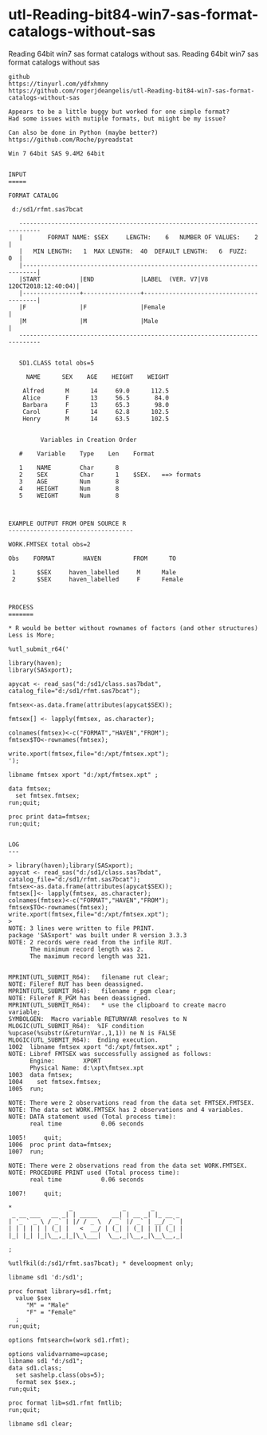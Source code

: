 # utl-Reading-bit84-win7-sas-format-catalogs-without-sas
Reading 64bit win7 sas format catalogs without sas.
    Reading 64bit win7 sas format catalogs without sas                                                                                  
                                                                                                                                        
    github                                                                                                                              
    https://tinyurl.com/ydfxhmny                                                                                                        
    https://github.com/rogerjdeangelis/utl-Reading-bit84-win7-sas-format-catalogs-without-sas                                           
                                                                                                                                        
    Appears to be a little buggy but worked for one simple format?                                                                      
    Had some issues with mutiple formats, but miight be my issue?                                                                       
                                                                                                                                        
    Can also be done in Python (maybe better?)                                                                                          
    https://github.com/Roche/pyreadstat                                                                                                 
                                                                                                                                        
    Win 7 64bit SAS 9.4M2 64bit                                                                                                         
                                                                                                                                        
                                                                                                                                        
    INPUT                                                                                                                               
    =====                                                                                                                               
                                                                                                                                        
    FORMAT CATALOG                                                                                                                      
                                                                                                                                        
     d:/sd1/rfmt.sas7bcat                                                                                                               
                                                                                                                                        
       ----------------------------------------------------------------------------                                                     
       |       FORMAT NAME: $SEX     LENGTH:    6   NUMBER OF VALUES:    2        |                                                     
       |   MIN LENGTH:   1  MAX LENGTH:  40  DEFAULT LENGTH:   6  FUZZ:        0  |                                                     
       |--------------------------------------------------------------------------|                                                     
       |START           |END             |LABEL  (VER. V7|V8   12OCT2018:12:40:04)|                                                     
       |----------------+----------------+----------------------------------------|                                                     
       |F               |F               |Female                                  |                                                     
       |M               |M               |Male                                    |                                                     
       ----------------------------------------------------------------------------                                                     
                                                                                                                                        
                                                                                                                                        
       SD1.CLASS total obs=5                                                                                                            
                                                                                                                                        
         NAME      SEX    AGE    HEIGHT    WEIGHT                                                                                       
                                                                                                                                        
        Alfred      M      14     69.0      112.5                                                                                       
        Alice       F      13     56.5       84.0                                                                                       
        Barbara     F      13     65.3       98.0                                                                                       
        Carol       F      14     62.8      102.5                                                                                       
        Henry       M      14     63.5      102.5                                                                                       
                                                                                                                                        
                                                                                                                                        
             Variables in Creation Order                                                                                                
                                                                                                                                        
       #    Variable    Type    Len    Format                                                                                           
                                                                                                                                        
       1    NAME        Char      8                                                                                                     
       2    SEX         Char      1    $SEX.   ==> formats                                                                              
       3    AGE         Num       8                                                                                                     
       4    HEIGHT      Num       8                                                                                                     
       5    WEIGHT      Num       8                                                                                                     
                                                                                                                                        
                                                                                                                                        
                                                                                                                                        
    EXAMPLE OUTPUT FROM OPEN SOURCE R                                                                                                   
    -----------------------------------                                                                                                 
                                                                                                                                        
    WORK.FMTSEX total obs=2                                                                                                             
                                                                                                                                        
    Obs    FORMAT        HAVEN         FROM      TO                                                                                     
                                                                                                                                        
     1      $SEX     haven_labelled     M      Male                                                                                     
     2      $SEX     haven_labelled     F      Female                                                                                   
                                                                                                                                        
                                                                                                                                        
                                                                                                                                        
    PROCESS                                                                                                                             
    =======                                                                                                                             
                                                                                                                                        
    * R would be better without rownames of factors (and other structures)                                                              
    Less is More;                                                                                                                       
                                                                                                                                        
    %utl_submit_r64('                                                                                                                   
                                                                                                                                        
    library(haven);                                                                                                                     
    library(SASxport);                                                                                                                  
                                                                                                                                        
    apycat <- read_sas("d:/sd1/class.sas7bdat", catalog_file="d:/sd1/rfmt.sas7bcat");                                                   
                                                                                                                                        
    fmtsex<-as.data.frame(attributes(apycat$SEX));                                                                                      
                                                                                                                                        
    fmtsex[] <- lapply(fmtsex, as.character);                                                                                           
                                                                                                                                        
    colnames(fmtsex)<-c("FORMAT","HAVEN","FROM");                                                                                       
    fmtsex$TO<-rownames(fmtsex);                                                                                                        
                                                                                                                                        
    write.xport(fmtsex,file="d:/xpt/fmtsex.xpt");                                                                                       
    ');                                                                                                                                 
                                                                                                                                        
    libname fmtsex xport "d:/xpt/fmtsex.xpt" ;                                                                                          
                                                                                                                                        
    data fmtsex;                                                                                                                        
      set fmtsex.fmtsex;                                                                                                                
    run;quit;                                                                                                                           
                                                                                                                                        
    proc print data=fmtsex;                                                                                                             
    run;quit;                                                                                                                           
                                                                                                                                        
                                                                                                                                        
    LOG                                                                                                                                 
    ---                                                                                                                                 
                                                                                                                                        
    > library(haven);library(SASxport);                                                                                                 
    apycat <- read_sas("d:/sd1/class.sas7bdat", catalog_file="d:/sd1/rfmt.sas7bcat");                                                   
    fmtsex<-as.data.frame(attributes(apycat$SEX));                                                                                      
    fmtsex[]<- lapply(fmtsex, as.character);                                                                                            
    colnames(fmtsex)<-c("FORMAT","HAVEN","FROM");                                                                                       
    fmtsex$TO<-rownames(fmtsex);                                                                                                        
    write.xport(fmtsex,file="d:/xpt/fmtsex.xpt");                                                                                       
    >                                                                                                                                   
    NOTE: 3 lines were written to file PRINT.                                                                                           
    package 'SASxport' was built under R version 3.3.3                                                                                  
    NOTE: 2 records were read from the infile RUT.                                                                                      
          The minimum record length was 2.                                                                                              
          The maximum record length was 321.                                                                                            
                                                                                                                                        
                                                                                                                                        
    MPRINT(UTL_SUBMIT_R64):   filename rut clear;                                                                                       
    NOTE: Fileref RUT has been deassigned.                                                                                              
    MPRINT(UTL_SUBMIT_R64):   filename r_pgm clear;                                                                                     
    NOTE: Fileref R_PGM has been deassigned.                                                                                            
    MPRINT(UTL_SUBMIT_R64):   * use the clipboard to create macro variable;                                                             
    SYMBOLGEN:  Macro variable RETURNVAR resolves to N                                                                                  
    MLOGIC(UTL_SUBMIT_R64):  %IF condition %upcase(%substr(&returnVar.,1,1)) ne N is FALSE                                              
    MLOGIC(UTL_SUBMIT_R64):  Ending execution.                                                                                          
    1002  libname fmtsex xport "d:/xpt/fmtsex.xpt" ;                                                                                    
    NOTE: Libref FMTSEX was successfully assigned as follows:                                                                           
          Engine:        XPORT                                                                                                          
          Physical Name: d:\xpt\fmtsex.xpt                                                                                              
    1003  data fmtsex;                                                                                                                  
    1004    set fmtsex.fmtsex;                                                                                                          
    1005  run;                                                                                                                          
                                                                                                                                        
    NOTE: There were 2 observations read from the data set FMTSEX.FMTSEX.                                                               
    NOTE: The data set WORK.FMTSEX has 2 observations and 4 variables.                                                                  
    NOTE: DATA statement used (Total process time):                                                                                     
          real time           0.06 seconds                                                                                              
                                                                                                                                        
    1005!     quit;                                                                                                                     
    1006  proc print data=fmtsex;                                                                                                       
    1007  run;                                                                                                                          
                                                                                                                                        
    NOTE: There were 2 observations read from the data set WORK.FMTSEX.                                                                 
    NOTE: PROCEDURE PRINT used (Total process time):                                                                                    
          real time           0.06 seconds                                                                                              
                                                                                                                                        
    1007!     quit;                                                                                                                     
                                                                                                                                        
    *                _              _       _                                                                                           
     _ __ ___   __ _| | _____    __| | __ _| |_ __ _                                                                                    
    | '_ ` _ \ / _` | |/ / _ \  / _` |/ _` | __/ _` |                                                                                   
    | | | | | | (_| |   <  __/ | (_| | (_| | || (_| |                                                                                   
    |_| |_| |_|\__,_|_|\_\___|  \__,_|\__,_|\__\__,_|                                                                                   
                                                                                                                                        
    ;                                                                                                                                   
                                                                                                                                        
    %utlfkil(d:/sd1/rfmt.sas7bcat); * develoopment only;                                                                                
                                                                                                                                        
    libname sd1 'd:/sd1';                                                                                                               
                                                                                                                                        
    proc format library=sd1.rfmt;                                                                                                       
      value $sex                                                                                                                        
         "M" = "Male"                                                                                                                   
         "F" = "Female"                                                                                                                 
      ;                                                                                                                                 
    run;quit;                                                                                                                           
                                                                                                                                        
    options fmtsearch=(work sd1.rfmt);                                                                                                  
                                                                                                                                        
    options validvarname=upcase;                                                                                                        
    libname sd1 "d:/sd1";                                                                                                               
    data sd1.class;                                                                                                                     
      set sashelp.class(obs=5);                                                                                                         
      format sex $sex.;                                                                                                                 
    run;quit;                                                                                                                           
                                                                                                                                        
    proc format lib=sd1.rfmt fmtlib;                                                                                                    
    run;quit;                                                                                                                           
                                                                                                                                        
    libname sd1 clear;                                                                                                                  
                            
